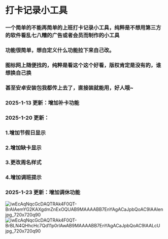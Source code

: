 
# 打卡记录小工具

### 一个简单的不能再简单的上班打卡记录小工具，纯粹是不想用第三方的软件看乱七八糟的广告或者会员而制作的小工具
### 功能很简单，想自定义什么功能拉下来自己改。

### 图标网上随便找的，纯粹是看这个这个好看，版权肯定是没有的，谁想换自己换

### 甚至安卓安装包我都传上去了，直接装就能用，好人哦~

### 2025-1-13 更新：增加补卡功能

### 2025-1-20 更新：
###     1.增加节假日显示 
###     2.增加缺卡显示 
###     3.更改周名样式 
###     4.增加调班提示 

### 2025-1-23 更新：增加调休功能

![iwEcAqNqcGcDAQTRAk4F0QT-BrAIAemYG2KAXgdmZnExOQUAB9MAAAABB7EnYAgACaJpbQoAC9IAAIen jpg_720x720q90](https://github.com/user-attachments/assets/766433ba-dfcf-4fd8-8512-b28a7fa47987)
![iwEcAqNqcGcDAQTRAk4F0QT-BrBLN4QHhcHc7Qd11p0rlAwAB9MAAAABB7EnYAgACaJpbQoAC9IAALcU jpg_720x720q90](https://github.com/user-attachments/assets/8b59a9b0-da94-4720-83c2-41bb280540e6)
